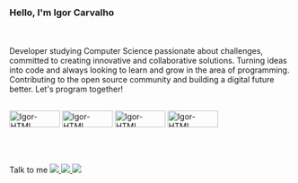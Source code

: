<n> <h3>  Hello, I'm Igor Carvalho <n/> </h3>
  <br> </br>
Developer studying Computer Science passionate about challenges, committed to creating innovative and collaborative solutions. Turning ideas into code and always looking to learn and grow in the area of ​​programming. Contributing to the open source community and building a digital future better. Let's program together!

##
<div>
<img align="center" alt="Igor-HTML" height="30" width="90" src="https://img.shields.io/badge/HTML5-E34F26?style=for-the-badge&logo=html5&logoColor=white"> <a/>
<img align="center" alt="Igor-HTML" height="30" width="90" src="https://img.shields.io/badge/CSS3-1572B6?style=for-the-badge&logo=css3&logoColor=white"> <a/>
<img align="center" alt="Igor-HTML" height="30" width="90" src="https://img.shields.io/badge/Python-14354C?style=for-the-badge&logo=python&logoColor=white"> <a/>
<img align="center" alt="Igor-HTML" height="30" width="90" src="https://img.shields.io/badge/JavaScript-323330?style=for-the-badge&logo=javascript&logoColor=F7DF1E"> <a/>



</div>
<br>
<br>
<br>
<div>

Talk to me
 <a href="https://www.linkedin.com/in/igorcarvalhot/" target="blank"> <img src="https://img.shields.io/badge/LinkedIn-0077B5?style=for-the-badge&logo=linkedin&logoColor=white" target=" _blank"> <a/>
 <a href="https://www.instagram.com/igodyct/" target="blank"> <img src="https://img.shields.io/badge/Instagram-E4405F?style=for-the-badge&logo=instagram&logoColor=white" target=" _blank"> <a/>
 <a href="igorcarvalhot@outlook.com" target="blank"> <img src="https://img.shields.io/badge/Microsoft_Outlook-0078D4?style=for-the-badge&logo=microsoft-outlook&logoColor=white" target=" _blank"> <a/>


</div>
   
